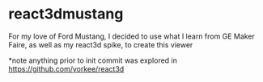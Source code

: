 # react3dmustang
For my love of Ford Mustang, I decided to use what I learn from GE Maker Faire, as well as my react3d spike, to create this viewer

*note anything prior to init commit was explored in https://github.com/yorkee/react3d